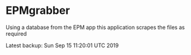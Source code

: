 # EPMgrabber
Using a database from the EPM app this application scrapes the files as required


Latest backup: Sun Sep 15 11:20:01 UTC 2019
